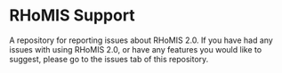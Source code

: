 # RHoMIS Support

A repository for reporting issues about RHoMIS 2.0. If you have had any issues with using RHoMIS 2.0,
or have any features you would like to suggest, please go to the issues tab of this repository.
